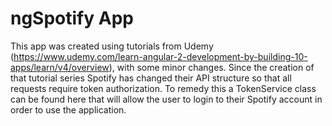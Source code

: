# ngSpotify App

This app was created using tutorials from Udemy (https://www.udemy.com/learn-angular-2-development-by-building-10-apps/learn/v4/overview), with some minor changes. Since the creation of that tutorial series Spotify has changed their API structure so that all requests require token authorization. To remedy this a TokenService class can be found here that will allow the user to login to their Spotify account in order to use the application.
